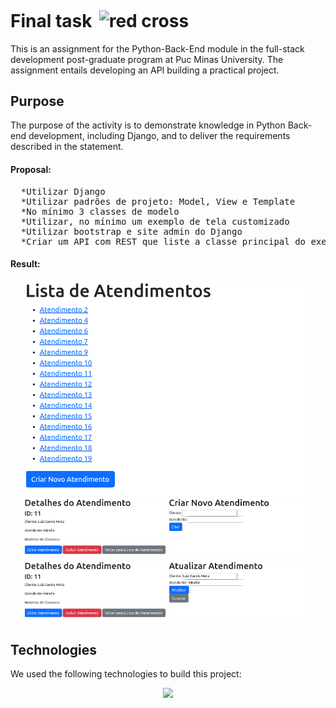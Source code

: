 <h1>Final task<img src="https://img.icons8.com/fluency/256/completed-task.png" alt="red cross" style="height: 1em; margin-left: 0.4em; margin-top: 0.2em;"></h1>
<p>This is an assignment for the Python-Back-End module in the full-stack development post-graduate program at Puc Minas University. The assignment entails developing an API building a practical project.</p>
<h2>Purpose</h2>
<p>The purpose of the activity is to demonstrate knowledge in Python Back-end development, including Django, and to deliver the requirements described in the statement.</p>
<h4>Proposal:</h4>
<pre>
  *Utilizar Django
  *Utilizar padrões de projeto: Model, View e Template 
  *No mínimo 3 classes de modelo
  *Utilizar, no mínimo um exemplo de tela customizado
  *Utilizar bootstrap e site admin do Django
  *Criar um API com REST que liste a classe principal do exemplo
</pre>

<h4>Result:</h4>
<p align="center">
  <img src="https://github.com/tiagopazhs/FullStack-PucMinas-Postraduate/blob/main/back-end-python/final-task/docs/logs-1.png" alt="sample" style="width: 90%">  

 
  <img src="https://github.com/tiagopazhs/FullStack-PucMinas-Postraduate/blob/main/back-end-python/final-task/docs/logs-3.png" alt="sample" style="width: 45%">
  <img src="https://github.com/tiagopazhs/FullStack-PucMinas-Postraduate/blob/main/back-end-python/final-task/docs/logs-2.png" alt="sample" style="width: 45%">
  <img src="https://github.com/tiagopazhs/FullStack-PucMinas-Postraduate/blob/main/back-end-python/final-task/docs/logs-3.png" alt="sample" style="width: 45%">
  <img src="https://github.com/tiagopazhs/FullStack-PucMinas-Postraduate/blob/main/back-end-python/final-task/docs/logs-4.png" alt="sample" style="width: 45%">
  
</p>


<h2>Technologies</h2>
<p>We used the following technologies to build this project:</p>
<p align="center">
    <img src="https://skillicons.dev/icons?i=py,django,html,bootstrap,sqlite,postman,vscode,git" />
</p>

